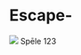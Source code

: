 # Escape-
![](https://www.petcity.lv/media/blog/964x494/erik-jan-leusink-IbPxGLgJiMI-unsplash.webp)
Spēle 123
